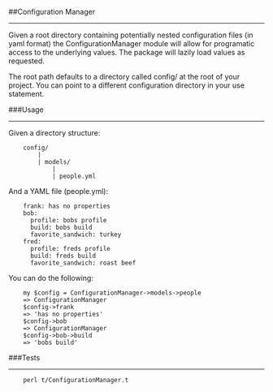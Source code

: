 ##Configuration Manager

---


Given a root directory containing potentially nested configuration files (in yaml format) the ConfigurationManager module will allow for programatic access to the underlying values.
The package will lazily load values as requested.

The root path defaults to a directory called config/ at the root of your project. You can point to a different configuration directory in your use statement.

###Usage

---
Given a directory structure:

        config/
            |
            | models/
                |
                | people.yml


And a YAML file (people.yml):

        frank: has no properties
        bob:
          profile: bobs profile
          build: bobs build
          favorite_sandwich: turkey
        fred:
          profile: freds profile
          build: freds build
          favorite_sandwich: roast beef


You can do the following:

        my $config = ConfigurationManager->models->people
        => ConfigurationManager
        $config->frank
        => 'has no properties'
        $config->bob
        => ConfigurationManager
        $config->bob->build
        => 'bobs build'

###Tests

---
        perl t/ConfigurationManager.t
